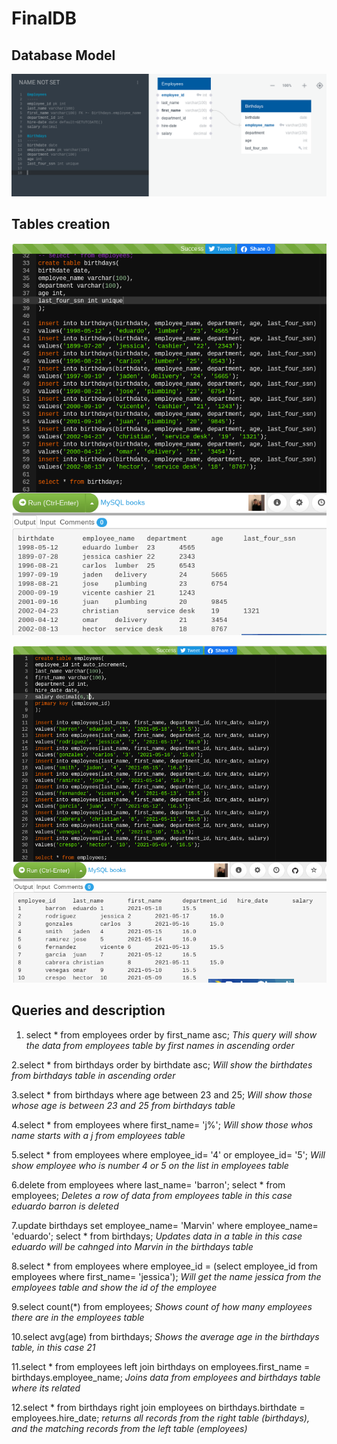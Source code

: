 # FinalDB

## Database Model
![DataBase Model](/images/database.png)

## Tables creation
![Tables](/images/birthdaytable.png)

![Tables](/images/employeestable.png)

## Queries and description
1. select * from employees order by first_name asc;
*This query will show the data from employees table by first names in ascending order*

2.select * from birthdays order by birthdate asc;
*Will show the birthdates from birthdays table in ascending order*

3.select * from birthdays where age between 23 and 25;
*Will show those whose age is between 23 and 25 from birthdays table*

4.select * from employees where first_name= 'j%';
*Will show those whos name starts with a j from employees table*

5.select * from employees where employee_id= '4' or employee_id= '5';
*Will show employee who is number 4 or 5 on the list in employees table*

6.delete from employees where last_name= 'barron';
select * from employees;
*Deletes a row of data from employees table in this case eduardo barron is deleted*

7.update birthdays set employee_name= 'Marvin' where employee_name= 'eduardo';
select * from birthdays;
*Updates data in a table in this case eduardo will be cahnged into Marvin in the birthdays table*

8.select * from employees where employee_id = (select employee_id from employees where first_name= 'jessica');
*Will get the name jessica from the employees table and show the id of the employee*

9.select count(*) from employees;
*Shows count of how many employees there are in the employees table*

10.select avg(age) from birthdays;
*Shows the average age in the birthdays table, in this case 21*

11.select * from employees left join birthdays on employees.first_name = birthdays.employee_name;
*Joins data from employees and birthdays table where its related*

12.select * from birthdays right join employees on birthdays.birthdate = employees.hire_date;
*returns all records from the right table (birthdays), and the matching records from the left table (employees)*

